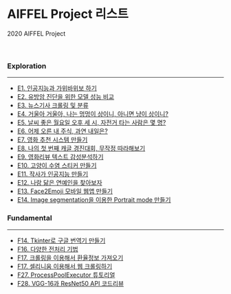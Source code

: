 
# AIFFEL Project 리스트
2020 AIFFEL Project   
<br>
<br>
### Exploration
---
- [E1. 인공지능과 가위바위보 하기](https://github.com/PEBpung/Aiffel/blob/master/Project/Exploration/Project_E%201-1.%20rock_scissor_paper.ipynb)
- [E2. 유방암 진단을 위한 모델 성능 비교](https://github.com/PEBpung/Aiffel/blob/master/Project/Exploration/E2.%20%EC%9C%A0%EB%B0%A9%EC%95%94%20%EC%A7%84%EB%8B%A8%EC%9D%84%20%EC%9C%84%ED%95%9C%20%EB%AA%A8%EB%8D%B8%20%EC%84%B1%EB%8A%A5%20%EB%B9%84%EA%B5%90.ipynb)
- [E3. 뉴스기사 크롤링 및 분류](https://github.com/PEBpung/Aiffel/blob/master/Project/Exploration/Project%203-1.%20%EB%89%B4%EC%8A%A4%EA%B8%B0%EC%82%AC%20%ED%81%AC%EB%A1%A4%EB%A7%81%20%EB%B0%8F%20%EB%B6%84%EB%A5%98.ipynb)
- [E4. 거울아 거울아, 나는 멍멍이 상이니, 아니면 냥이 상이니?](https://github.com/PEBpung/Aiffel/blob/master/Project/Exploration/Project%204-1.%20%EB%82%98%EB%A7%8C%EC%9D%98%20%EC%9D%B4%EB%AF%B8%EC%A7%80%20%EB%B6%84%EB%A5%98%EA%B8%B0%20%EB%A7%8C%EB%93%A4%EC%96%B4%EB%B3%B4%EA%B8%B0.ipynb)
- [E5. 날씨 좋은 월요일 오후 세 시, 자전거 타는 사람은 몇 명?](https://github.com/PEBpung/Aiffel/blob/master/Project/Exploration/Project%205.%20%EC%98%A4%ED%9B%84%20%EC%84%B8%20%EC%8B%9C%2C%20%EC%9E%90%EC%A0%84%EA%B1%B0%20%ED%83%80%EB%8A%94%20%EC%82%AC%EB%9E%8C%EC%9D%80%20%EB%AA%87%20%EB%AA%85%3F.ipynb)
- [E6. 어제 오른 내 주식, 과연 내일은?](https://github.com/PEBpung/Aiffel/blob/master/Project/Exploration/Project%206.%20%EC%A3%BC%EC%8B%9D%20%EC%98%88%EC%B8%A1.ipynb)
- [E7. 영화 추천 시스템 만들기](https://github.com/PEBpung/Aiffel/blob/master/Project/Exploration/E7.%20%EC%98%81%ED%99%94%20%EC%B6%94%EC%B2%9C%20%EC%8B%9C%EC%8A%A4%ED%85%9C.ipynb)
- [E8. 나의 첫 번째 캐글 경진대회, 무작정 따라해보기](https://github.com/PEBpung/Aiffel/blob/master/Project/Exploration/E8.%20%EB%82%98%EC%9D%98%20%EC%B2%AB%20%EB%B2%88%EC%A7%B8%20%EC%BA%90%EA%B8%80%20%EA%B2%BD%EC%A7%84%EB%8C%80%ED%9A%8C%2C%20%EB%AC%B4%EC%9E%91%EC%A0%95%20%EB%94%B0%EB%9D%BC%ED%95%B4%EB%B3%B4%EA%B8%B0.ipynb)
- [E9. 영화리뷰 텍스트 감성분석하기](https://github.com/PEBpung/Aiffel/blob/master/Project/Exploration/E9.%20Naver%20sentiment%20movie%20corpus%20Project.ipynb)
- [E10. 고양이 수염 스티커 만들기](https://github.com/PEBpung/Aiffel/blob/master/Project/Exploration/E10.%20%EA%B3%A0%EC%96%91%EC%9D%B4%20%EC%88%98%EC%97%BC%20%EC%8A%A4%ED%8B%B0%EC%BB%A4%20%EB%A7%8C%EB%93%A4%EA%B8%B0.ipynb)
- [E11. 작사가 인공지능 만들기](https://github.com/PEBpung/Aiffel/blob/master/Project/Exploration/E11.%20%EC%9E%91%EC%82%AC%EA%B0%80%20%EC%9D%B8%EA%B3%B5%EC%A7%80%EB%8A%A5%20%EB%A7%8C%EB%93%A4%EA%B8%B0.ipynb)
- [E12. 나랑 닮은 연예인을 찾아보자](https://github.com/PEBpung/Aiffel/blob/master/Project/Exploration/E12.%20%EB%82%98%EB%9E%91%20%EB%8B%AE%EC%9D%80%20%EC%97%B0%EC%98%88%EC%9D%B8%EC%9D%84%20%EC%B0%BE%EC%95%84%EB%B3%B4%EC%9E%90.ipynb)
- [E13. Face2Emoji 모바일 웹앱 만들기](https://github.com/PEBpung/Aiffel/blob/master/Project/Exploration/E13.%20Face2Emoji%20%EB%AA%A8%EB%B0%94%EC%9D%BC%20%EC%9B%B9%EC%95%B1%20%EB%A7%8C%EB%93%A4%EA%B8%B0.ipynb)
- [E14. Image segmentation을 이용한 Portrait mode 만들기](https://github.com/PEBpung/Aiffel/blob/master/Project/Exploration/E14.%20Image%20segmentation%EC%9D%84%20%EC%9D%B4%EC%9A%A9%ED%95%9C%20Portrait%20mode%20%EB%A7%8C%EB%93%A4%EA%B8%B0..ipynb)

### Fundamental
---
- [F14. Tkinter로 구글 번역기 만들기](https://github.com/PEBpung/Aiffel/blob/master/Project/Fundamental/F14.Tkinter%20project.ipynb)
- [F16. 다양한 전처리 기법](https://github.com/PEBpung/Aiffel/blob/master/Project/Fundamental/F16.%20%EB%8B%A4%EC%96%91%ED%95%9C%20%EB%8D%B0%EC%9D%B4%ED%84%B0%20%EC%A0%84%EC%B2%98%EB%A6%AC%20%EA%B8%B0%EB%B2%95.ipynb)
- [F17. 크롤링을 이용해서 환율정보 가져오기](https://github.com/PEBpung/Aiffel/blob/master/Project/Fundamental/F17.%20%ED%81%AC%EB%A1%A4%EB%A7%81%20%EC%9D%B4%EC%9A%A9%ED%95%98%EA%B8%B0.ipynb)
- [F17. 셀리니움 이용해서 웹 크롤링하기](https://github.com/PEBpung/Aiffel/blob/master/Project/Fundamental/F17.%20%EC%85%80%EB%A0%88%EB%8B%88%EC%9B%80%20%EC%9D%B4%EC%9A%A9%ED%95%98%EA%B8%B0.ipynb)
- [F27. ProcessPoolExecutor 튜토리얼](https://github.com/PEBpung/Aiffel/blob/master/Project/Fundamental/F27.%20ProcessPoolExecutor%20Tutorial.ipynb)
- [F28. VGG-16과 ResNet50 API 코드리뷰](https://github.com/PEBpung/Aiffel/blob/master/Project/Fundamental/F28.%20VGG-16%20%26%20ResNet50.ipynb)
